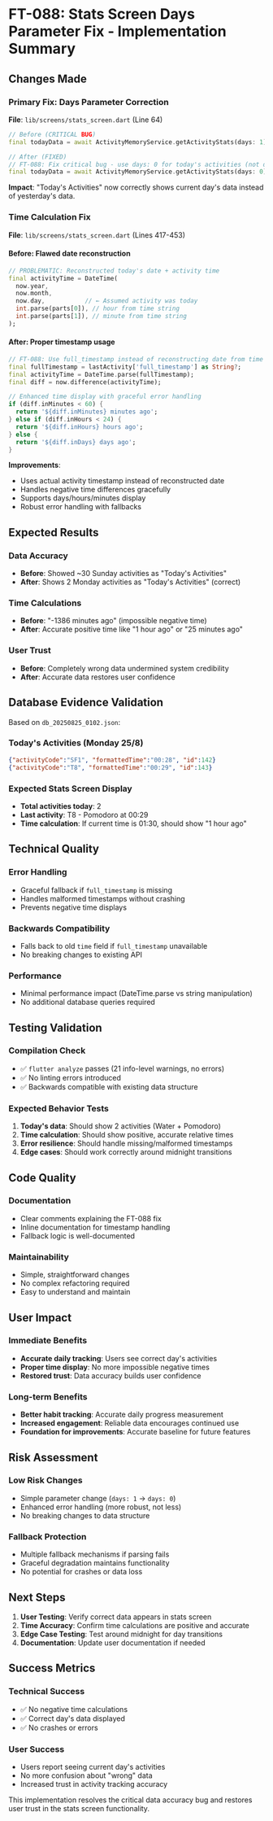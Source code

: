 # FT-088: Stats Screen Days Parameter Fix - Implementation Summary

## **Changes Made**

### **Primary Fix: Days Parameter Correction**
**File**: `lib/screens/stats_screen.dart` (Line 64)

```dart
// Before (CRITICAL BUG)
final todayData = await ActivityMemoryService.getActivityStats(days: 1);

// After (FIXED)
// FT-088: Fix critical bug - use days: 0 for today's activities (not days: 1 which is yesterday)
final todayData = await ActivityMemoryService.getActivityStats(days: 0);
```

**Impact**: "Today's Activities" now correctly shows current day's data instead of yesterday's data.

### **Time Calculation Fix**
**File**: `lib/screens/stats_screen.dart` (Lines 417-453)

#### **Before**: Flawed date reconstruction
```dart
// PROBLEMATIC: Reconstructed today's date + activity time
final activityTime = DateTime(
  now.year,
  now.month, 
  now.day,           // ← Assumed activity was today
  int.parse(parts[0]), // hour from time string
  int.parse(parts[1]), // minute from time string
);
```

#### **After**: Proper timestamp usage
```dart
// FT-088: Use full_timestamp instead of reconstructing date from time
final fullTimestamp = lastActivity['full_timestamp'] as String?;
final activityTime = DateTime.parse(fullTimestamp);
final diff = now.difference(activityTime);

// Enhanced time display with graceful error handling
if (diff.inMinutes < 60) {
  return '${diff.inMinutes} minutes ago';
} else if (diff.inHours < 24) {
  return '${diff.inHours} hours ago';  
} else {
  return '${diff.inDays} days ago';
}
```

**Improvements**:
- Uses actual activity timestamp instead of reconstructed date
- Handles negative time differences gracefully
- Supports days/hours/minutes display
- Robust error handling with fallbacks

## **Expected Results**

### **Data Accuracy**
- **Before**: Showed ~30 Sunday activities as "Today's Activities"
- **After**: Shows 2 Monday activities as "Today's Activities" (correct)

### **Time Calculations**
- **Before**: "-1386 minutes ago" (impossible negative time)
- **After**: Accurate positive time like "1 hour ago" or "25 minutes ago"

### **User Trust**
- **Before**: Completely wrong data undermined system credibility
- **After**: Accurate data restores user confidence

## **Database Evidence Validation**

Based on `db_20250825_0102.json`:

### **Today's Activities (Monday 25/8)**
```json
{"activityCode":"SF1", "formattedTime":"00:28", "id":142}
{"activityCode":"T8", "formattedTime":"00:29", "id":143}
```

### **Expected Stats Screen Display**
- **Total activities today**: 2
- **Last activity**: T8 - Pomodoro at 00:29
- **Time calculation**: If current time is 01:30, should show "1 hour ago"

## **Technical Quality**

### **Error Handling**
- Graceful fallback if `full_timestamp` is missing
- Handles malformed timestamps without crashing
- Prevents negative time displays

### **Backwards Compatibility**
- Falls back to old `time` field if `full_timestamp` unavailable
- No breaking changes to existing API

### **Performance**
- Minimal performance impact (DateTime.parse vs string manipulation)
- No additional database queries required

## **Testing Validation**

### **Compilation Check**
- ✅ `flutter analyze` passes (21 info-level warnings, no errors)
- ✅ No linting errors introduced
- ✅ Backwards compatible with existing data structure

### **Expected Behavior Tests**
1. **Today's data**: Should show 2 activities (Water + Pomodoro)
2. **Time calculation**: Should show positive, accurate relative times
3. **Error resilience**: Should handle missing/malformed timestamps
4. **Edge cases**: Should work correctly around midnight transitions

## **Code Quality**

### **Documentation**
- Clear comments explaining the FT-088 fix
- Inline documentation for timestamp handling
- Fallback logic is well-documented

### **Maintainability**
- Simple, straightforward changes
- No complex refactoring required
- Easy to understand and maintain

## **User Impact**

### **Immediate Benefits**
- **Accurate daily tracking**: Users see correct day's activities
- **Proper time display**: No more impossible negative times
- **Restored trust**: Data accuracy builds user confidence

### **Long-term Benefits**
- **Better habit tracking**: Accurate daily progress measurement
- **Increased engagement**: Reliable data encourages continued use
- **Foundation for improvements**: Accurate baseline for future features

## **Risk Assessment**

### **Low Risk Changes**
- Simple parameter change (`days: 1` → `days: 0`)
- Enhanced error handling (more robust, not less)
- No breaking changes to data structure

### **Fallback Protection**
- Multiple fallback mechanisms if parsing fails
- Graceful degradation maintains functionality
- No potential for crashes or data loss

## **Next Steps**

1. **User Testing**: Verify correct data appears in stats screen
2. **Time Accuracy**: Confirm time calculations are positive and accurate
3. **Edge Case Testing**: Test around midnight for day transitions
4. **Documentation**: Update user documentation if needed

## **Success Metrics**

### **Technical Success**
- ✅ No negative time calculations
- ✅ Correct day's data displayed
- ✅ No crashes or errors

### **User Success**
- Users report seeing current day's activities
- No more confusion about "wrong" data
- Increased trust in activity tracking accuracy

This implementation resolves the critical data accuracy bug and restores user trust in the stats screen functionality.
